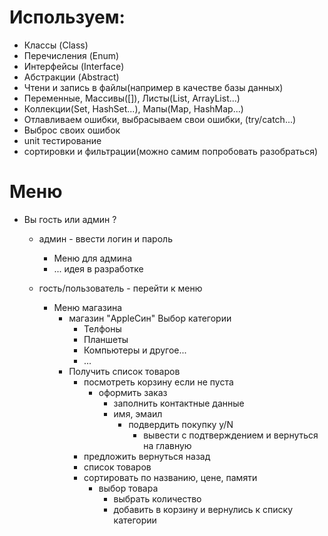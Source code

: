 # Используем:
  - Классы (Class)
  - Перечисления (Enum)
  - Интерфейсы (Interface)
  - Абстракции (Abstract)
  - Чтени и запись в файлы(например в качестве базы данных)
  - Переменные, Массивы([]), Листы(List, ArrayList...)
  - Коллекции(Set, HashSet...), Мапы(Map, HashMap...)
  - Отлавливаем ошибки, выбрасываем свои ошибки, (try/catch...)
  - Выброс своих ошибок
  - unit тестирование
  - сортировки и фильтрации(можно самим попробовать разобраться)

# Меню
  - Вы гость или админ ?
    - админ - ввести логин и пароль
      - Меню для админа 
      - ... идея в разработке
      
    - гость/пользователь - перейти к меню
      - Меню магазина
        - магазин "AppleСин" Выбор категории
          - Телфоны
          - Планшеты
          - Компьютеры и другое...
          - ...
        - Получить список товаров
          - посмотреть корзину если не пуста
            - оформить заказ
              - заполнить контактные данные 
              - имя, эмаил
                - подвердить покупку  y/N
                  - вывести с подтверждением и вернуться на главную
          - предложить вернуться назад
          - список товаров
          - сортировать по названию, цене, памяти
            - выбор товара
              - выбрать количество
              - добавить в корзину и вернулись к списку категории
